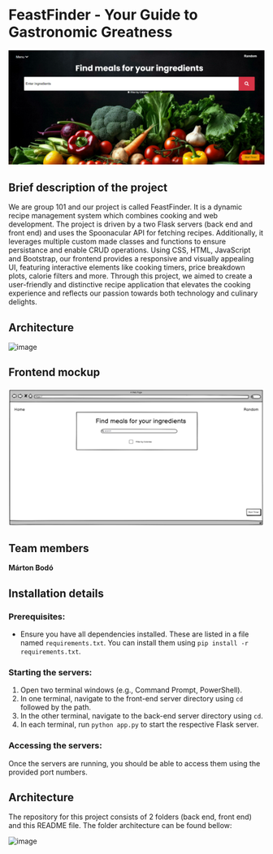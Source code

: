 # FeastFinder - Your Guide to Gastronomic Greatness

![alt text](image.png)

## Brief description of the project

We are group 101 and our project is called FeastFinder. It is a dynamic recipe management system which combines cooking and web development. The project is driven by a two Flask servers (back end and front end) and uses the Spoonacular API for fetching recipes. Additionally, it leverages multiple custom made classes and functions to ensure persistance and enable CRUD operations. Using CSS, HTML, JavaScript and Bootstrap, our frontend provides a responsive and visually appealing UI, featuring interactive elements like cooking timers, price breakdown plots, calorie filters and more. Through this project, we aimed to create a user-friendly and distinctive recipe application that elevates the cooking experience and reflects our passion towards both technology and culinary delights.

## Architecture

![image](https://github.com/VU-AppliedProgramming/example-project/assets/119077341/25aa668d-23d0-4a38-a6d5-e0c54971bbaa)


## Frontend mockup
![alt text](image-1.png)

## Team members

**Márton Bodó**

## Installation details

### Prerequisites:

- Ensure you have all dependencies installed. These are listed in a file named `requirements.txt`. You can install them using `pip install -r requirements.txt`.

### Starting the servers:

1. Open two terminal windows (e.g., Command Prompt, PowerShell).
2. In one terminal, navigate to the front-end server directory using `cd` followed by the path.
3. In the other terminal, navigate to the back-end server directory using `cd`.
4. In each terminal, run `python app.py` to start the respective Flask server.

### Accessing the servers:

Once the servers are running, you should be able to access them using the provided port numbers.


## Architecture

The repository for this project consists of 2 folders (back end, front end) and this README file.
The folder architecture can be found bellow:

![image](https://github.com/VU-AppliedProgramming/example-project/assets/119077341/550ef9bc-672e-4fc2-9b4f-718b75568a9c)



